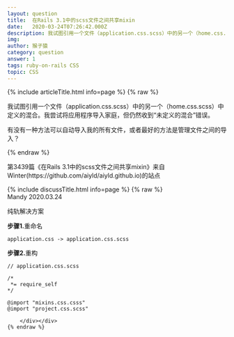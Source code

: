 ```yaml
---
layout: question
title:  在Rails 3.1中的scss文件之间共享mixin
date:   2020-03-24T07:26:42.000Z
description: 我试图引用一个文件（application.css.scss）中的另一个（home.css.scss）中定义的混合。我尝试将应用程序导入家庭，但仍然收到“...
img: 
author: 猴子猿
category: question
answer: 1
tags: ruby-on-rails CSS
topic: CSS
---
```

<div class="article-root">
  <div class="article">
    {% include articleTitle.html info=page %}
    {% raw %}
    <div class="article-content"><p><font style="vertical-align: inherit;"><font style="vertical-align: inherit;">我试图引用一个文件（application.css.scss）中的另一个（home.css.scss）中定义的混合。</font><font style="vertical-align: inherit;">我尝试将应用程序导入家庭，但仍然收到“未定义的混合”错误。</font></font></p>

<p><font style="vertical-align: inherit;"><font style="vertical-align: inherit;">有没有一种方法可以自动导入我的所有文件，或者最好的方法是管理文件之间的导入？</font></font></p></div>
    {% endraw %}
  </div>
  <p class="winter_mark">第3439篇《在Rails 3.1中的scss文件之间共享mixin》来自Winter(https://github.com/aiyld/aiyld.github.io)的站点</p>
  <div class="discuss-wrapper">
    {% include discussTitle.html info=page %}
    {% raw %}
    <div class="discuss-item">
        <div class="discuss-parent">
          <div class="discuss-meta">
            <span class="discuss-user">Mandy</span>
            <span class="discuss-time">2020.03.24</span>
          </div>
          <div class="discuss-comment"><p><font style="vertical-align: inherit;"><font style="vertical-align: inherit;">纯轨解决方案</font></font></p>

<p><strong><font style="vertical-align: inherit;"><font style="vertical-align: inherit;">步骤1.</font></font></strong><font style="vertical-align: inherit;"><font style="vertical-align: inherit;">重命名</font></font></p>

<pre><code>application.css -&gt; application.css.scss
</code></pre>

<p><strong><font style="vertical-align: inherit;"><font style="vertical-align: inherit;">步骤2.</font></font></strong><font style="vertical-align: inherit;"><font style="vertical-align: inherit;">重构</font></font></p>

<pre><code>// application.css.scss<font></font>
<font></font>
/*<font></font>
 *= require_self<font></font>
*/<font></font>
<font></font>
@import "mixins.css.csss"<font></font>
@import "project.css.scss"<font></font>
</code></pre></div>
        </div></div>
    {% endraw %}
  </div>
<div>
